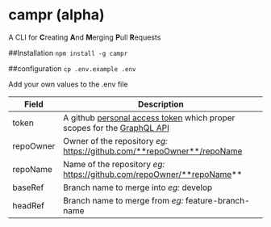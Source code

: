 # campr (alpha)

A CLI for **C**reating **A**nd **M**erging **P**ull **R**equests

##Installation
`npm install -g campr`

##configuration
`cp .env.example .env`

Add your own values to the .env file


| Field     | Description                                                                                                                                                                                                                |
| --------- | -------------------------------------------------------------------------------------------------------------------------------------------------------------------------------------------------------------------------- |
| token     | A github [personal access token](https://help.github.com/articles/creating-a-personal-access-token-for-the-command-line/) which proper scopes for the [GraphQL API](https://developer.github.com/v4/guides/forming-calls/) |
| repoOwner | Owner of the repository *eg:* https://github.com/**repoOwner**/repoName                                                                                                                                                    |
| repoName  | Name of the repository *eg:* https://github.com/repoOwner/**repoName**                                                                                                                                                     |
| baseRef   | Branch name to merge into *eg:* develop                                                                                                                                                                                    |
| headRef   | Branch name to merge from *eg:* feature-branch-name                                                                                                                                                                        |